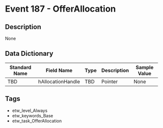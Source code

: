 # Event 187 - OfferAllocation

## Description
None

## Data Dictionary
|Standard Name|Field Name|Type|Description|Sample Value|
|---|---|---|---|---|
|TBD|hAllocationHandle|TBD|Pointer|None|None|

## Tags
* etw_level_Always
* etw_keywords_Base
* etw_task_OfferAllocation